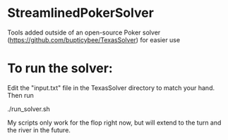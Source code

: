 # StreamlinedPokerSolver
Tools added outside of an open-source Poker solver (https://github.com/bupticybee/TexasSolver) for easier use

# To run the solver:
Edit the "input.txt" file in the TexasSolver directory to match your hand. Then run 

./run_solver.sh

My scripts only work for the flop right now, but will extend to the turn and the river in the future.
